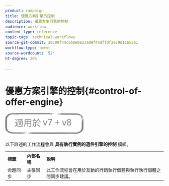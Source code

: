 ```yaml
---
product: campaign
title: 優惠方案引擎的控制
description: 優惠方案引擎的控制
audience: workflow
content-type: reference
topic-tags: technical-workflows
source-git-commit: 20509f44c5b8e0827a09f44dffdf2ec9d11652a1
workflow-type: tm+mt
source-wordcount: '52'
ht-degree: 26%

---
```



# 優惠方案引擎的控制{#control-of-offer-engine}

![](../../assets/common.svg)

以下詳述的工作流程會與 **具有執行實例的選件引擎的控制** 模組。

<table> 
 <tbody> 
  <tr> 
   <td> <strong>標籤</strong><br /> </td> 
   <td> <strong>內部名稱</strong><br /> </td> 
   <td> <strong>說明</strong><br /> </td> 
  </tr> 
  <tr> 
   <td> <span class="uicontrol">命題同步</span> <br /> </td> 
   <td> <span class="uicontrol">主張同步</span> <br /> </td> 
   <td> 此工作流程會在用於互動的行銷執行個體與執行執行個體之間同步建議。<br /> </td> 
  </tr> 
 </tbody> 
</table>

